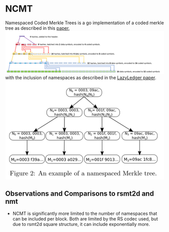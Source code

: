 # NCMT
Namespaced Coded Merkle Trees is a go implementation of a coded merkle tree as described in this [paper](https://arxiv.org/abs/1910.01247), 
![Coded Merkle Tree](cmt_viz_m_yu_et_al.png)
with the inclusion of namespaces as described in the [LazyLedger paper](https://arxiv.org/abs/1905.09274). 
![namespaced merkle tree](nmt_viz_LL_Mustafa_Al-Bassam.png
)

## Observations and Comparisons to rsmt2d and nmt

- NCMT is significantly more limited to the number of namespaces that can be included per block. Both are limited by the RS codec used, but due to rsmt2d square structure, it can include exponentially more.



